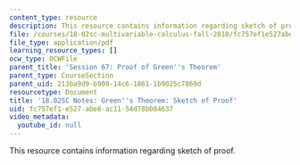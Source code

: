 ```yaml
---
content_type: resource
description: This resource contains information regarding sketch of proof.
file: /courses/18-02sc-multivariable-calculus-fall-2010/fc757ef1e527abe8ac1154d78b084637_MIT18_02SC_notes_67.pdf
file_type: application/pdf
learning_resource_types: []
ocw_type: OCWFile
parent_title: 'Session 67: Proof of Green''s Theorem'
parent_type: CourseSection
parent_uid: 213ba9d9-b909-14c6-1861-1b9025c7869d
resourcetype: Document
title: '18.02SC Notes: Green''s Theorem: Sketch of Proof'
uid: fc757ef1-e527-abe8-ac11-54d78b084637
video_metadata:
  youtube_id: null
---
```

This resource contains information regarding sketch of proof.

